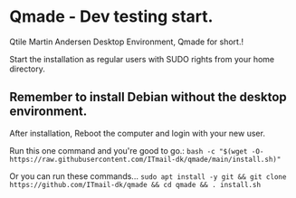 # Qmade - Dev testing start.
Qtile Martin Andersen Desktop Environment, Qmade for short.!

Start the installation as regular users with SUDO rights from your home directory.

## Remember to install Debian without the desktop environment.
After installation, Reboot the computer and login with your new user.

Run this one command and you're good to go.: 
`bash -c "$(wget -O- https://raw.githubusercontent.com/ITmail-dk/qmade/main/install.sh)"`

Or you can run these commands...
`sudo apt install -y git && git clone https://github.com/ITmail-dk/qmade && cd qmade && . install.sh`
